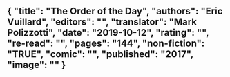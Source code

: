 {
 "title": "The Order of the Day",
 "authors": "Eric Vuillard",
 "editors": "",
 "translator": "Mark Polizzotti",
 "date": "2019-10-12",
 "rating": "",
 "re-read": "",
 "pages": "144",
 "non-fiction": "TRUE",
 "comic": "",
 "published": "2017",
 "image": ""
}
---

